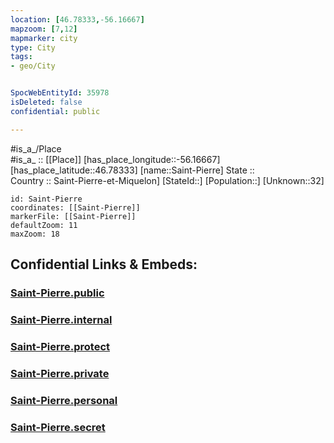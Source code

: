 ```yaml
---
location: [46.78333,-56.16667] 
mapzoom: [7,12] 
mapmarker: city 
type: City
tags:
- geo/City


SpocWebEntityId: 35978
isDeleted: false
confidential: public

---
```

#is_a_/Place  
#is_a_ :: [[Place]] 
[has_place_longitude::-56.16667] 
[has_place_latitude::46.78333] 
[name::Saint-Pierre] 
State ::  
Country :: Saint-Pierre-et-Miquelon] 
[StateId::] 
[Population::] 
[Unknown::32] 


```leaflet
id: Saint-Pierre
coordinates: [[Saint-Pierre]] 
markerFile: [[Saint-Pierre]] 
defaultZoom: 11 
maxZoom: 18
```


## Confidential Links & Embeds: 

### [Saint-Pierre.public](/_public/\Earth\Continent\America~North\Saint-Pierre-et-Miquelon\Counties~Saint-Pierre-et-Miquelon\Saint-Pierre\CitySaint-Pierre.public.md) 

### [Saint-Pierre.internal](/_internal/\Earth\Continent\America~North\Saint-Pierre-et-Miquelon\Counties~Saint-Pierre-et-Miquelon\Saint-Pierre\CitySaint-Pierre.internal.md) 

### [Saint-Pierre.protect](/_protect/\Earth\Continent\America~North\Saint-Pierre-et-Miquelon\Counties~Saint-Pierre-et-Miquelon\Saint-Pierre\CitySaint-Pierre.protect.md) 

### [Saint-Pierre.private](/_private/\Earth\Continent\America~North\Saint-Pierre-et-Miquelon\Counties~Saint-Pierre-et-Miquelon\Saint-Pierre\CitySaint-Pierre.private.md) 

### [Saint-Pierre.personal](/_personal/\Earth\Continent\America~North\Saint-Pierre-et-Miquelon\Counties~Saint-Pierre-et-Miquelon\Saint-Pierre\CitySaint-Pierre.personal.md) 

### [Saint-Pierre.secret](/_secret/\Earth\Continent\America~North\Saint-Pierre-et-Miquelon\Counties~Saint-Pierre-et-Miquelon\Saint-Pierre\CitySaint-Pierre.secret.md)

